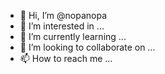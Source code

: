 - 👋 Hi, I’m @nopanopa
- 👀 I’m interested in ...
- 🌱 I’m currently learning ...
- 💞️ I’m looking to collaborate on ...
- 📫 How to reach me ...

<!---
nopanopa/nopanopa is a ✨ special ✨ repository because its `README.md` (this file) appears on your GitHub profile.
You can click the Preview link to take a look at your changes.
--->

